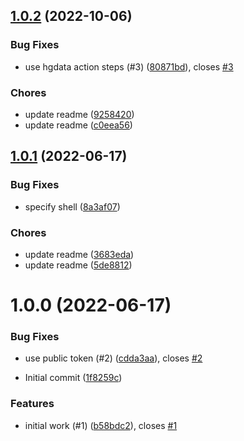 ## [1.0.2](https://github.com/HGData/action-setup-elixir/compare/v1.0.1...v1.0.2) (2022-10-06)


### Bug Fixes

* use hgdata action steps (#3) ([80871bd](https://github.com/HGData/action-setup-elixir/commit/80871bd18cd28097c91d9998c8f86aa749536547)), closes [#3](https://github.com/HGData/action-setup-elixir/issues/3)


### Chores

* update readme ([9258420](https://github.com/HGData/action-setup-elixir/commit/9258420a680f06120069cb460e7af6c5fa4b6d58))
* update readme ([c0eea56](https://github.com/HGData/action-setup-elixir/commit/c0eea564300ec7191b278aaba82d712453b99200))

## [1.0.1](https://github.com/HGData/action-setup-elixir/compare/v1.0.0...v1.0.1) (2022-06-17)


### Bug Fixes

* specify shell ([8a3af07](https://github.com/HGData/action-setup-elixir/commit/8a3af07f1e166ea70db156560f23a0642bc88be3))


### Chores

* update readme ([3683eda](https://github.com/HGData/action-setup-elixir/commit/3683eda4ebb91b6ee16a544b023425967f4c630d))
* update readme ([5de8812](https://github.com/HGData/action-setup-elixir/commit/5de8812ceba34084465992c5ad2508249a3699bd))

# 1.0.0 (2022-06-17)


### Bug Fixes

* use public token (#2) ([cdda3aa](https://github.com/HGData/action-setup-elixir/commit/cdda3aae48c60bcc5f7ed763be62d1e61de04169)), closes [#2](https://github.com/HGData/action-setup-elixir/issues/2)


* Initial commit ([1f8259c](https://github.com/HGData/action-setup-elixir/commit/1f8259ceb0f585a079a359e02466c2b179ac987c))


### Features

* initial work (#1) ([b58bdc2](https://github.com/HGData/action-setup-elixir/commit/b58bdc2d7a3234db532150e8f8bf86eeb53604ec)), closes [#1](https://github.com/HGData/action-setup-elixir/issues/1)
